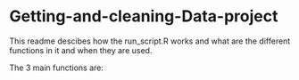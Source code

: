 Getting-and-cleaning-Data-project
=================================
This readme descibes how the run_script.R works and what are the different functions in it and when they are used.

The 3 main functions are:

